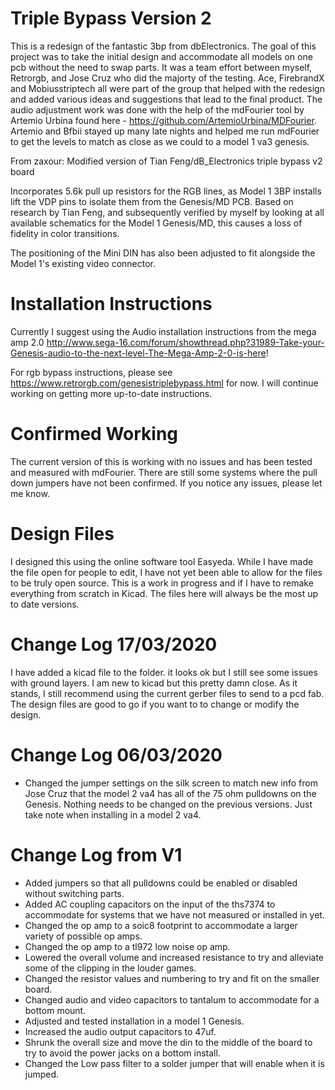 # Triple Bypass Version 2
This is a redesign of the fantastic 3bp from dbElectronics.  The goal of this project was to take the initial design and accommodate all models on one pcb without the need to swap parts. It was a team effort between myself, Retrorgb, and Jose Cruz who did the majorty of the testing. Ace, FirebrandX and Mobiusstriptech all were part of the group that helped with the redesign and added various ideas and suggestions that lead to the final product.  The audio adjustment work was done with the help of the mdFourier tool by Artemio Urbina found here - 
https://github.com/ArtemioUrbina/MDFourier.  Artemio and Bfbii stayed up many late nights and helped me run mdFourier to get the levels to match as close as we could to a model 1 va3 genesis.

From zaxour:
Modified version of Tian Feng/dB_Electronics triple bypass v2 board

Incorporates 5.6k pull up resistors for the RGB lines, as Model 1 3BP installs lift the VDP pins to isolate them from the Genesis/MD PCB. Based on research by Tian Feng, and subsequently verified by myself by looking at all available schematics for the Model 1 Genesis/MD, this causes a loss of fidelity in color transitions.

The positioning of the Mini DIN has also been adjusted to fit alongside the Model 1's existing video connector.

# Installation Instructions

Currently I suggest using the Audio installation instructions from the mega amp 2.0
http://www.sega-16.com/forum/showthread.php?31989-Take-your-Genesis-audio-to-the-next-level-The-Mega-Amp-2-0-is-here!

For rgb bypass instructions, please see https://www.retrorgb.com/genesistriplebypass.html for now. I will continue working on getting more up-to-date instructions.



# Confirmed Working
The current version of this is working with no issues and has been tested and measured with mdFourier. There are still some systems where the pull down jumpers have not been confirmed.  If you notice any issues, please let me know.
# Design Files
I designed this using the online software tool Easyeda. While I have made the file open for people to edit, I have not yet been able to allow for the files to be truly open source.  This is a work in progress and if I have to remake everything from scratch in Kicad. The files here will always be the most up to date versions. 
# Change Log 17/03/2020
I have added a kicad file to the folder.  it looks ok but I still see some issues with ground layers.  I am new to kicad but this pretty damn close.  As it stands, I still recommend using the current gerber files to send to a pcd fab.  The design files are good to go if you want to to change or modify the design.  
# Change Log 06/03/2020
- Changed the jumper settings on the silk screen to match new info from Jose Cruz that the model 2 va4 has all of the 75 ohm pulldowns on the Genesis. Nothing needs to be changed on the previous versions.  Just take note when installing in a model 2 va4.
# Change Log from V1
 - Added jumpers so that all pulldowns could be enabled or disabled without switching parts.
 - Added AC coupling capacitors on the input of the ths7374 to accommodate for systems that we have not measured or installed in yet.
 - Changed the op amp to a soic8 footprint to accommodate a larger variety of possible op amps.
 - Changed the op amp to a tl972 low noise op amp.
 - Lowered the overall volume and increased resistance to try and alleviate some of the clipping in the louder games.
 - Changed the resistor values and numbering to try and fit on the smaller board.
 - Changed audio and video capacitors to tantalum to accommodate for a bottom mount. 
 - Adjusted and tested installation in a model 1 Genesis. 
 - Increased the audio output capacitors to 47uf.
 - Shrunk the overall size and move the din to the middle of the board to try to avoid the power jacks on a bottom install. 
 - Changed the Low pass filter to a solder jumper that will enable when it is jumped.


